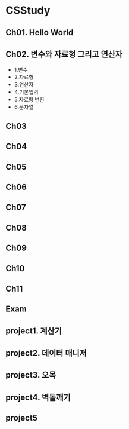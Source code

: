 # CSStudy
## Ch01. Hello World
## Ch02. 변수와 자료형 그리고 연산자
- 1.변수
- 2.자료형
- 3.연산자
- 4.기본입력
- 5.자료형 변환
- 6.문자열
## Ch03
## Ch04
## Ch05
## Ch06
## Ch07
## Ch08
## Ch09
## Ch10
## Ch11
## Exam
## project1. 계산기
## project2. 데이터 매니저
## project3. 오목
## project4. 벽돌깨기
## project5
